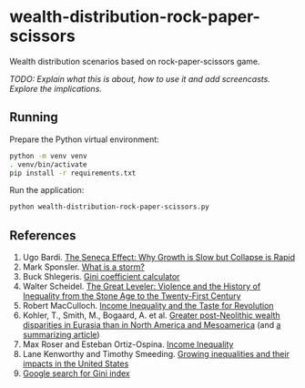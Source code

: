 # wealth-distribution-rock-paper-scissors

Wealth distribution scenarios based on rock-paper-scissors game.

*TODO: Explain what this is about, how to use it and add screencasts. Explore the implications.*

## Running

Prepare the Python virtual environment:

```sh
python -m venv venv
. venv/bin/activate
pip install -r requirements.txt
```

Run the application:

```sh
python wealth-distribution-rock-paper-scissors.py
```

## References

1. Ugo Bardi. [The Seneca Effect: Why Growth is Slow but Collapse is Rapid](https://www.springer.com/gp/book/9783319572062)
1. Mark Sponsler. [What is a storm?](http://www.stormsurf.com/page2/tutorials/weatherbasics.shtml)
1. Buck Shlegeris. [Gini coefficient calculator](http://shlegeris.com/gini)
1. Walter Scheidel. [The Great Leveler: Violence and the History of Inequality from the Stone Age to the Twenty-First Century](https://press.princeton.edu/books/paperback/9780691183251/the-great-leveler)
1. Robert MacCulloch. [Income Inequality and the Taste for Revolution](https://www.journals.uchicago.edu/doi/abs/10.1086/426881?journalCode=jle)
1. Kohler, T., Smith, M., Bogaard, A. et al. [Greater post-Neolithic wealth disparities in Eurasia than in North America and Mesoamerica](https://www.nature.com/articles/nature24646) (and [a summarizing article](https://www.inverse.com/article/38457-inequality-study-nature-revolution))
1. Max Roser and Esteban Ortiz-Ospina. [Income Inequality](https://ourworldindata.org/income-inequality)
1. Lane Kenworthy and Timothy Smeeding. [Growing inequalities and their impacts in the United States](http://gini-research.org/system/uploads/443/original/US.pdf?1370077377)
1. [Google search for Gini index](https://www.google.com/search?q=gini+index+revolution)

